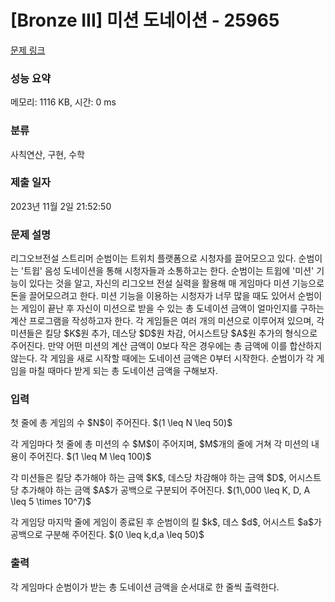 # [Bronze III] 미션 도네이션 - 25965 

[문제 링크](https://www.acmicpc.net/problem/25965) 

### 성능 요약

메모리: 1116 KB, 시간: 0 ms

### 분류

사칙연산, 구현, 수학

### 제출 일자

2023년 11월 2일 21:52:50

### 문제 설명

<p>리그오브전설 스트리머 순범이는 트위치 플랫폼으로 시청자를 끌어모으고 있다. 순범이는 '트윕' 음성 도네이션을 통해 시청자들과 소통하고는 한다. 순범이는 트윕에 '미션' 기능이 있다는 것을 알고, 자신의 리그오브 전설 실력을 활용해 매 게임마다 미션 기능으로 돈을 끌어모으려고 한다. 미션 기능을 이용하는 시청자가 너무 많을 때도 있어서 순범이는 게임이 끝난 후 자신이 미션으로 받을 수 있는 총 도네이션 금액이 얼마인지를 구하는 계산 프로그램을 작성하고자 한다. 각 게임들은 여러 개의 미션으로 이루어져 있으며, 각 미션들은 킬당 $K$원 추가, 데스당 $D$원 차감, 어시스트당 $A$원 추가의 형식으로 주어진다. 만약 어떤 미션의 계산 금액이 0보다 작은 경우에는 총 금액에 이를 합산하지 않는다. 각 게임을 새로 시작할 때에는 도네이션 금액은 0부터 시작한다. 순범이가 각 게임을 마칠 때마다 받게 되는 총 도네이션 금액을 구해보자.</p>

### 입력 

 <p>첫 줄에 총 게임의 수 $N$이 주어진다. $(1 \leq N \leq 50)$</p>

<p>각 게임마다 첫 줄에 총 미션의 수 $M$이 주어지며, $M$개의 줄에 거쳐 각 미션의 내용이 주어진다. $(1 \leq M \leq 100)$</p>

<p>각 미션들은 킬당 추가해야 하는 금액 $K$, 데스당 차감해야 하는 금액 $D$, 어시스트당 추가해야 하는 금액 $A$가 공백으로 구분되어 주어진다. $(1\,000 \leq K, D, A \leq 5 \times 10^7)$</p>

<p>각 게임당 마지막 줄에 게임이 종료된 후 순범이의 킬 $k$, 데스 $d$, 어시스트 $a$가 공백으로 구분해 주어진다. $(0 \leq k,d,a \leq 50)$</p>

### 출력 

 <p>각 게임마다 순범이가 받는 총 도네이션 금액을 순서대로 한 줄씩 출력한다.</p>

